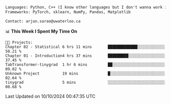 ```txt
Languages: Python, C++ (I know other languages but I don't wanna work in em)
Frameworks: PyTorch, sklearn, NumPy, Pandas, Matplotlib

Contact: arjun.sarao@uwaterloo.ca
```

<!--START_SECTION:waka-->
📊 **This Week I Spent My Time On** 

```text
🐱‍💻 Projects: 
Chapter 02 - Statistical 6 hrs 11 mins       █████████████░░░░░░░░░░░░   50.21 % 
Chapter 01 - Introduction4 hrs 37 mins       █████████░░░░░░░░░░░░░░░░   37.45 % 
TabTransformer-tinygrad  1 hr 6 mins         ██░░░░░░░░░░░░░░░░░░░░░░░   09.02 % 
Unknown Project          19 mins             █░░░░░░░░░░░░░░░░░░░░░░░░   02.64 % 
tinygrad                 5 mins              ░░░░░░░░░░░░░░░░░░░░░░░░░   00.68 % 
```


 Last Updated on 10/10/2024 00:47:35 UTC
<!--END_SECTION:waka-->
